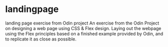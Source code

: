 # landingpage
landing page exercise from Odin project
An exercise from the Odin Project on designing a web page using CSS & Flex design.
Laying out the webpage using the Flex principles based on a finished example provided by Odin, and to replicate it as close as possible.
